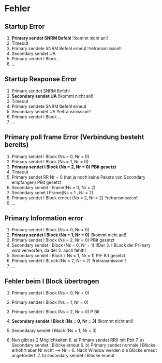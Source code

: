# Fehler

## Startup Error


1. **Primary sendet SNRM Befehl** !!kommt nicht an!!
2. Timeout 
3. Primary sendete SNRM Befehl erneut !!retransmission!!
4. Secondary sendet UA
5. Primary sendet I Block ...
6. ...

## Startup Response Error

1. Primary sendet SNRM Befehl
2. **Secondary sendet UA** !!kommt nicht an!!
3. Timeout 
4. Primary sendete SNRM Befehl erneut
5. Secondary sendet UA !!retransmission!!
5. Primary sendet I Block ...
6. ...


## Primary poll frame Error (Verbindung besteht bereits)

1. Primary sendet I Block (Ns = 0, Nr = 0)
2. Primary sendet I Block (Ns = 1, Nr = 0)
3. **Primary sendet I Block (Ns = 2, Nr = 0) PBit gesetzt**
4. Timeout
5. Primary sendet RR Nr = 0 (hat ja noch keine Pakete von Secondary empfangen) PBit gesetzt
6. Secondary sendet I Frame(Ns = 0, Nr = 2)
7. Secondary senet I Frame(Ns = 1 , Nr = 2)
8. Primary sendet I Block erneut (Ns = 2, Nr = 2) !!retransmission!!
9. ...

## Primary Information error

1. Primary sendet I Block (Ns = 0, Nr = 0)
2. **Primary sendet I Block (Ns = 1, Nr = 0)** !!kommt nicht an!!
3. Primary sendet I Block (Ns = 2, Nr = 0) PBit gesetzt
4. Secondary sendet I Block (Ns = 0, Nr = 1) !!Der 3. I BLock der Primary wird verworfen, da der 2. auch fehlt!!
5. Secondary sendet I Block ( Ns = 1, Nr = 1) P/F BIt gesetzt. 
6. Primary sendet I BLock (Ns = 2, Nr = 2) !!retransmission!!
7. ...


## Fehler beim I Block übertragen

1. Primary sendet I Block (Ns = 0, Nr = 0)
2. Primary sendet I Block (Ns = 1, Nr = 0)

3. Primary sendet I Block (Ns = 2, Nr = 0) P Bit
4. **Secondary sendet I Block (Ns = 0, Nr  = 3)** !!kommt nicht an!!
5. Secondaray sendet I Block (Ns = 1, Nr = 3)

6. Nun gibt es 2 Möglichkeiten
    6. a) Primary sendet RR0 mit Pbit
    7. a) Secondary sendet I Blöcke erneut
    6. b) Primary sendet normale I Blöcke erhöhrt aber Nr nicht --> Nr = 0. Nach Window werden die Blöcke erneut angefordert.
    7. b) secondary sendet I Blöcke erneut





 